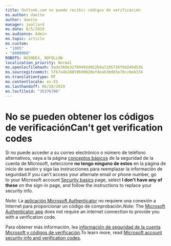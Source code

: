 ```yaml
---
title: Outlook.com no puede recibir códigos de verificación
ms.author: daeite
author: daeite
manager: joallard
ms.date: 6/5/2019
ms.audience: Admin
ms.topic: article
ms.custom:
- "1005"
- "8000060"
ROBOTS: NOINDEX, NOFOLLOW
localization_priority: Normal
ms.openlocfilehash: 9ade368e32f89493d922b9a7285726f9d249d53b
ms.sourcegitcommit: 5fb7a4b28859690020efdea630d03e70cc0e6334
ms.translationtype: MT
ms.contentlocale: es-ES
ms.lasthandoff: 06/28/2019
ms.locfileid: "35376706"
---
```

# <a name="cant-get-verification-codes"></a><span data-ttu-id="111e4-102">No se pueden obtener los códigos de verificación</span><span class="sxs-lookup"><span data-stu-id="111e4-102">Can't get verification codes</span></span>

<span data-ttu-id="111e4-103">Si no puede acceder a su correo electrónico o número de teléfono alternativos, vaya a la página [conceptos básicos](https://account.microsoft.com/security) de la seguridad de la cuenta de Microsoft, seleccione **no tengo ninguno de estos** en la página de inicio de sesión y siga las instrucciones para reemplazar la información de seguridad.</span><span class="sxs-lookup"><span data-stu-id="111e4-103">If you can't access your alternate email or phone number, go to your Microsoft account [Security basics](https://account.microsoft.com/security) page, select **I don't have any of these** on the sign-in page, and follow the instructions to replace your security info.</span></span>

<span data-ttu-id="111e4-104">*Nota:* La [aplicación Microsoft Authenticator](https://go.microsoft.com/fwlink/?linkid=2016117) no requiere una conexión a Internet para proporcionar un código de comprobación.</span><span class="sxs-lookup"><span data-stu-id="111e4-104">*Note:* The [Microsoft Authenticator app](https://go.microsoft.com/fwlink/?linkid=2016117) does not require an internet connection to provide you with a verification code.</span></span>

<span data-ttu-id="111e4-105">Para obtener más información, lea [información de seguridad de la cuenta Microsoft y códigos de verificación](https://support.microsoft.com/help/12428/).</span><span class="sxs-lookup"><span data-stu-id="111e4-105">To learn more, read [Microsoft account security info and verification codes](https://support.microsoft.com/help/12428/).</span></span>